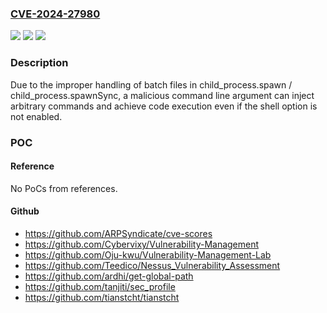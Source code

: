 ### [CVE-2024-27980](https://cve.mitre.org/cgi-bin/cvename.cgi?name=CVE-2024-27980)
![](https://img.shields.io/static/v1?label=Product&message=Node.js&color=blue)
![](https://img.shields.io/static/v1?label=Version&message=21.7.0%3C%3D%2021.7.0%20&color=brighgreen)
![](https://img.shields.io/static/v1?label=Vulnerability&message=n%2Fa&color=brighgreen)

### Description

Due to the improper handling of batch files in child_process.spawn / child_process.spawnSync, a malicious command line argument can inject arbitrary commands and achieve code execution even if the shell option is not enabled.

### POC

#### Reference
No PoCs from references.

#### Github
- https://github.com/ARPSyndicate/cve-scores
- https://github.com/Cybervixy/Vulnerability-Management
- https://github.com/Oju-kwu/Vulnerability-Management-Lab
- https://github.com/Teedico/Nessus_Vulnerability_Assessment
- https://github.com/ardhi/get-global-path
- https://github.com/tanjiti/sec_profile
- https://github.com/tianstcht/tianstcht

